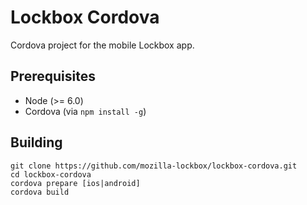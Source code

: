 # Lockbox Cordova #

Cordova project for the mobile Lockbox app.

## Prerequisites ##

* Node (>= 6.0)
* Cordova (via `npm install -g`)

## Building ##

```
git clone https://github.com/mozilla-lockbox/lockbox-cordova.git
cd lockbox-cordova
cordova prepare [ios|android]
cordova build
```
